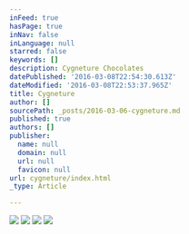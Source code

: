 ```yaml
---
inFeed: true
hasPage: true
inNav: false
inLanguage: null
starred: false
keywords: []
description: Cygneture Chocolates
datePublished: '2016-03-08T22:54:30.613Z'
dateModified: '2016-03-08T22:53:37.965Z'
title: Cygneture
author: []
sourcePath: _posts/2016-03-06-cygneture.md
published: true
authors: []
publisher:
  name: null
  domain: null
  url: null
  favicon: null
url: cygneture/index.html
_type: Article

---
```

![](https://s3-us-west-2.amazonaws.com/the-grid-img/p/c5270b618823608e582d1191a3807435be1a7fec.jpg)
![](https://s3-us-west-2.amazonaws.com/the-grid-img/p/e82769370d2b835fd14b11c6b58dbf588396743c.jpg)
![](https://s3-us-west-2.amazonaws.com/the-grid-img/p/1fa4d56983267960b6a34ae3afdeb66920104f3e.jpg)
![](https://s3-us-west-2.amazonaws.com/the-grid-img/p/cfb627219d0b37f7b5253ebf3a6c7f8db89c6709.jpg)